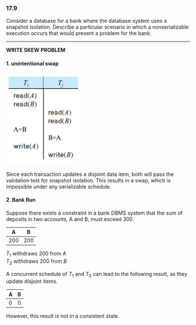 ### 17.9

Consider a database for a bank where the database system uses a snapshot isolation. Describe a particular scenario in which a nonserializable execution occurs that would present a problem for the bank.

---

**WRITE SKEW PROBLEM**

#### 1. unintentional swap
<img src="unintentional_swap.png" width="200" height="250"/>

Since each transaction updates a disjoint data item, both will pass the validation test for snapshot isolation. This results in a swap, which is impossible under any serializable schedule.


#### 2. Bank Run

Suppose there exists a constraint in a bank DBMS system that the sum of deposits in two accounts, A and B, must exceed 300.

| A   | B   |
|-----|-----|
| 200 | 200 |

$T_1$ withdraws 200 from $A$  
$T_2$ withdraws 200 from $B$

A concurrent schedule of $T_1$ and $T_2$ can lead to the following result, as they update disjoint items.

| A   | B   |
|-----|-----|
| 0   | 0   |

However, this result is not in a consistent state.


